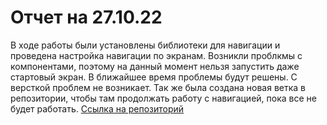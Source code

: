 # Отчет на 27.10.22
В ходе работы были установлены библиотеки для навигации и проведена настройка навигации по экранам. Возникли проблкмы с компонентами, поэтому на данный момент нельзя запустить даже стартовый экран. В ближайшее время проблемы будут решены.
С версткой проблем не возникает.
Так же была создана новая ветка в репозитории, чтобы там продолжать работу с навигацией, пока все не будет работать.
[Ссылка на репозиторий](http://github.com/kotiy01/reform/tree/2nd-branch "Ссылка на репозиторий")
